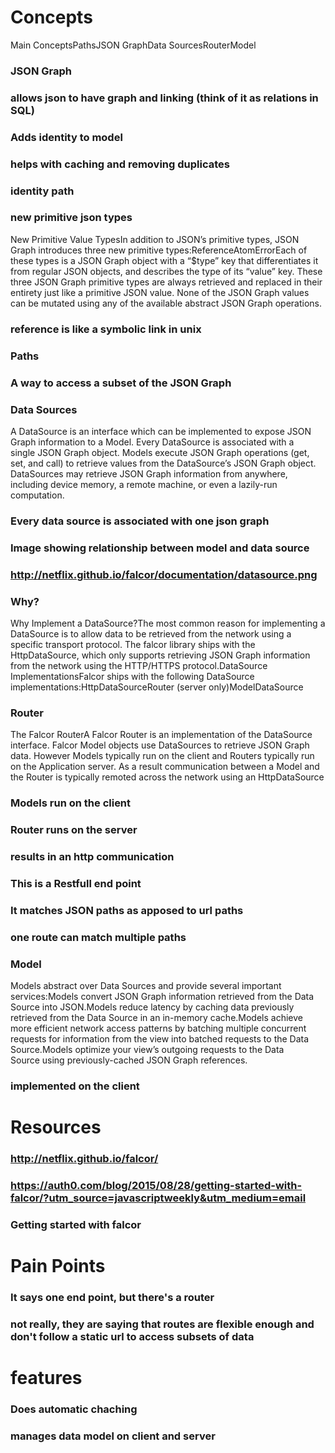 # Concepts
Main ConceptsPathsJSON GraphData SourcesRouterModel
### JSON Graph
### allows json to have graph and linking (think of it as relations in SQL)
### Adds identity to model
### helps with caching and removing duplicates
### identity path
### new primitive json types
New Primitive Value TypesIn addition to JSON’s primitive types, JSON Graph introduces three new primitive types:ReferenceAtomErrorEach of these types is a JSON Graph object with a “$type” key that differentiates it from regular JSON objects, and describes the type of its “value” key. These three JSON Graph primitive types are always retrieved and replaced in their entirety just like a primitive JSON value. None of the JSON Graph values can be mutated using any of the available abstract JSON Graph operations.
### reference is like a symbolic link in unix
### Paths
### A way to access a subset of the JSON Graph
### Data Sources
A DataSource is an interface which can be implemented to expose JSON Graph information to a Model. Every DataSource is associated with a single JSON Graph object. Models execute JSON Graph operations (get, set, and call) to retrieve values from the DataSource’s JSON Graph object. DataSources may retrieve JSON Graph information from anywhere, including device memory, a remote machine, or even a lazily-run computation.
### Every data source is associated with one json graph
### Image showing relationship between model and data source
### http://netflix.github.io/falcor/documentation/datasource.png
### Why?
Why Implement a DataSource?The most common reason for implementing a DataSource is to allow data to be retrieved from the network using a specific transport protocol. The falcor library ships with the HttpDataSource, which only supports retrieving JSON Graph information from the network using the HTTP/HTTPS protocol.DataSource ImplementationsFalcor ships with the following DataSource implementations:HttpDataSourceRouter (server only)ModelDataSource
### Router
The Falcor RouterA Falcor Router is an implementation of the DataSource interface. Falcor Model objects use DataSources to retrieve JSON Graph data. However Models typically run on the client and Routers typically run on the Application server. As a result communication between a Model and the Router is typically remoted across the network using an HttpDataSource
### Models run on the client
### Router runs on the server
### results in an http communication
### This is a Restfull end point
### It matches  JSON paths as apposed to url paths
### one route can match multiple paths
### Model
Models abstract over Data Sources and provide several important services:Models convert JSON Graph information retrieved from the Data Source into JSON.Models reduce latency by caching data previously retrieved from the Data Source in an in-memory cache.Models achieve more efficient network access patterns by batching multiple concurrent requests for information from the view into batched requests to the Data Source.Models optimize your view’s outgoing requests to the Data Source using previously-cached JSON Graph references.
### implemented on the client
# Resources
### http://netflix.github.io/falcor/
### https://auth0.com/blog/2015/08/28/getting-started-with-falcor/?utm_source=javascriptweekly&utm_medium=email
### Getting started with falcor
# Pain Points
### It says one end point, but there's a router
### not really, they are saying that routes are flexible enough and don't follow a static url to access subsets of data
# features
### Does automatic chaching
### manages data model on client and server
